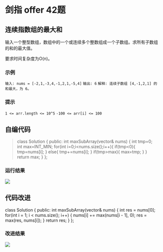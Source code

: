 # 剑指 offer 42题

## 连续指数组的最大和

输入一个整型数组，数组中的一个或连续多个整数组成一个子数组。求所有子数组的和的最大值。

要求时间复杂度为O(n)。

### 示例

`输入: nums = [-2,1,-3,4,-1,2,1,-5,4]`
`输出: 6`
`解释: 连续子数组 [4,-1,2,1] 的和最大，为 6。`

### 提示

`1 <= arr.length <= 10^5`
`-100 <= arr[i] <= 100`

## 自编代码

> class Solution {
> public:
>     int maxSubArray(vector<int>& nums) {
>         int tmp=0;
>         int max=INT_MIN;
>         for(int i=0;i<nums.size();i++){
>             if(tmp<0){
>                 tmp=nums[i];
>             }
>             else{
>                 tmp+=nums[i];
>             }
>             if(tmp>max){
>                 max=tmp;
>             }
>         }
>         return max;
>     }
> };

### 运行结果

![](C:\Users\11855\Desktop\1.JPG)

## 代码改进

class Solution {
public:
    int maxSubArray(vector<int>& nums) {
        int res = nums[0];
        for(int i = 1; i < nums.size(); i++) {
            nums[i] += max(nums[i - 1], 0);
            res = max(res, nums[i]);
        }
        return res;
    }
};

### 改进结果

![](C:\Users\11855\Desktop\2.JPG)

